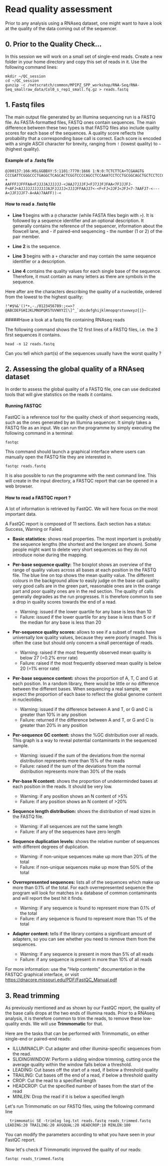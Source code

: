 # Read quality assessment

Prior to any analysis using a RNAseq dataset, one might want to have a look at the quality of the data coming out of the sequencer.


## 0. Prior to the Quality Check...

In this session we will work on a small set of single-end reads. Create a new folder in your home directory and copy this set of reads in it. Use the following command lines:

```
mkdir ~/QC_session
cd ~/QC_session
gunzip -c /netscratch/common/MPIPZ_SPP_workshop/RNA-Seq/RNA-Seq_smallraw_data/Col0_s_rep1_small.fq.gz > reads.fastq
```

## 1. Fastq files

The main output file generated by an Illumina sequencing run is a FASTQ file. As FASTA-formatted files, FASTQ ones contain sequences. The main difference between these two types is that FASTQ files also include quality scores for each base of the sequences. A quality score reflects the probability that a corresponding base call is correct. Each score is encoded with a single ASCII character for brevity, ranging from `!` (lowest quality) to `~` (highest quality).

#### Example of a .fastq file

```
@J00137:166:H5LGGBBXY:5:1101:7770:1666 1:N:0:TCTCTTCA+TCGAAGTG
CCCGATTCGGGCCCTGAGGCTCAGCACTCGGTCCCCAGCCTCCAAATCCTCCTGCGGCAGCTGCTCCTCCCAGGCCGCTGGCGTTGCCGATGGAGATTTTGCCAGCGAGCTGGTTCTTGCCCACGCCGGGCTGGGTGTCTGCCCAGTCGTT
+
AAFFFJJFFFAA<FJJJJAJJJJJJ-<JAAJ7JJJFJ<FJ7JJFJFAA<7FJJJFJ-F<AFJ<AJJJJJJJJJJJJAJFJJJJJ<JJJJFFAAJJ7<-<F<FJ<JJFJ<JFJ<7-7AAFJ7-<---A<JJFJJJF7-A<AA)7AAFF))-<
```

#### How to read a .fastq file

- **Line 1** begins with a `@` character (while FASTA files begin with `>`). It is followed by a sequence identifier and an optional description. It generally contains the reference of the sequencer, information about the flowcell lane, and - if paired-end sequencing - the number (1 or 2) of the pair member.

- **Line 2** is the sequence.

- **Line 3** begins with a `+` character and may contain the same sequence identifier or a description.

- **Line 4** contains the quality values for each single base of the sequence. Therefore, it must contain as many letters as there are symbols in the sequence.

Here after are the characters describing the quality of a nucleotide, ordered from the lowest to the highest quality:

`` !"#$%&'()*+,-./0123456789:;<=>?@ABCDEFGHIJKLMNOPQRSTUVWXYZ[\]^_`abcdefghijklmnopqrstuvwxyz{|}~ ``


#####Have a look at a fastq file containing RNAseq reads

The following command shows the 12 first lines of a FASTQ files, i.e. the 3 first sequences it contains.

``head -n 12 reads.fastq``

Can you tell which part(s) of the sequences usually have the worst quality ?


## 2. Assessing the global quality of a RNAseq dataset

In order to assess the global quality of a FASTQ file, one can use dedicated tools that will give statistics on the reads it contains.

#### Running FASTQC

FastQC is a reference tool for the quality check of short sequencing reads, such as the ones generated by an Illumina sequencer. It simply takes a FASTQ file as an input. We can run the programme by simply executing the following command in a terminal:

``` fastqc ```

This command should launch a graphical interface where users can manually open the FASTQ file they are interested in. 

```fastqc reads.fastq```

It is also possible to run the programme with the next command line. This will create in the input directory, a FASTQC report that can be opened in a web browser.

#### How to read a FASTQC report ?

A lot of information is retrieved by FastQC. We will here focus on the most important data.

A FastQC report is composed of 11 sections. Each section has a status: Success, Warning or Failed.
- **Basic statistics:** shows read properties. The most important is probably the sequence lengths (the shortest and the longest are shown). Some people might want to delete very short sequences so they do not introduce noise during the mapping. 

- **Per-base sequence quality:** The boxplot shows an overview of the range of quality values across all bases at each position in the FASTQ file. The blue line on top shows the mean quality value. The different colours in the background allow to easily judge on the base call quality: very good calls are in the green part, reasonable ones are in the orange part and poor quality ones are in the red section. The quality of calls generally degrades as the run progresses. It is therefore common to see a drop in quality scores towards the end of a read.
    - Warning: issued if the lower quartile for any base is less than 10
    - Failure: issued if the lower quartile for any base is less than 5 or if the median for any base is less than 20
    
- **Per-sequence quality scores:** allows to see if a subset of reads have universally low quality values, because they were poorly imaged. This is often the case but should only concern a small percentage of reads.
    - Warning: raised if the most frequently observed mean quality is below 27 (=0.2% error rate)
    - Failure: raised if the most frequently observed mean quality is below 20 (=1% error rate)
    
- **Per-base sequence content:** shows the proportion of A, T, C and G at each position. In a random library, there would be little or no difference between the different bases. When sequencing a real sample, we expect the proportion of each base to reflect the global genome content in nucleotides.
    - Warning: issued if the difference between A and T, or G and C is greater than 10% in any position
    - Failure: returned if the difference between A and T, or G and C is greater than 20% in any position

- **Per-sequence GC content:** shows the %GC distribution over all reads. This graph is a way to reveal potential contaminants in the sequenced sample.
    - Warning: issued if the sum of the deviations from the normal distribution represents more than 15% of the reads
    - Failure: raised if the sum of the deviations from the normal distribution represents more than 30% of the reads

- **Per-base N content:** shows the proportion of undeterminded bases at each position in the reads. It should be very low.
    - Warning: if any position shows an N content of >5%
    - Failure: if any position shows an N content of >20%
    
- **Sequence length distribution:** shows the distribution of read sizes in the FASTQ file.
    - Warning: if all sequences are not the same length
    - Failure: if any of the sequences have zero length

- **Sequence duplication levels:** shows the relative number of sequences with different degrees of duplication. 
    - Warning: if non-unique sequences make up more than 20% of the total
    - Failure: if non-unique sequences make up more than 50% of the total

- **Overrepresented sequences:** lists all of the sequences which make up more than 0.1% of the total. For each overrepresented sequence the program will look for matches in a database of common contaminants and will report the best hit it finds.
    - Warning: if any sequence is found to represent more than 0.1% of the total
    - Failure: if any sequence is found to represent more than 1% of the total

- **Adapter content:** tells if the library contains a significant amount of adapters, so you can see whether you need to remove them from the sequences.
    - Warning: if any sequence is present in more than 5% of all reads
    - Failure: if any sequence is present in more than 10% of all reads


For more information: use the "Help contents" documentation in the FASTQC graphical interface, or visit https://dnacore.missouri.edu/PDF/FastQC_Manual.pdf

## 3. Read trimming

As previously mentioned and as shown by our FastQC report, the quality of the base calls drops at the two ends of Illumina reads. Prior to a RNAseq analysis, it is therefore common to trim the reads, to remove these low-quality ends. We will use **Trimmomatic** for that.

Here are the tasks that can be performed with Trimmomatic, on either single-end or paired-end reads:
 - ILLUMINACLIP: Cut adapter and other illumina-specific sequences from the read.
 - SLIDINGWINDOW: Perform a sliding window trimming, cutting once the average quality within the window falls below a threshold.
 - LEADING: Cut bases off the start of a read, if below a threshold quality
 - TRAILING: Cut bases off the end of a read, if below a threshold quality
 - CROP: Cut the read to a specified length
 - HEADCROP: Cut the specified number of bases from the start of the read
 - MINLEN: Drop the read if it is below a specified length


Let's run Trimmomatic on our FASTQ files, using the following command line

```  trimmomatic SE -trimlog log.txt reads.fastq reads_trimmed.fastq LEADING:20 TRAILING:20 AVGQUAL:20 HEADCROP:10 MINLEN:100```

You can modify the parameters according to what you have seen in your FastQC report.

Now let's check if Trimmomatic improved the quality of our reads:

``` fastqc reads_trimmed.fastq ```
